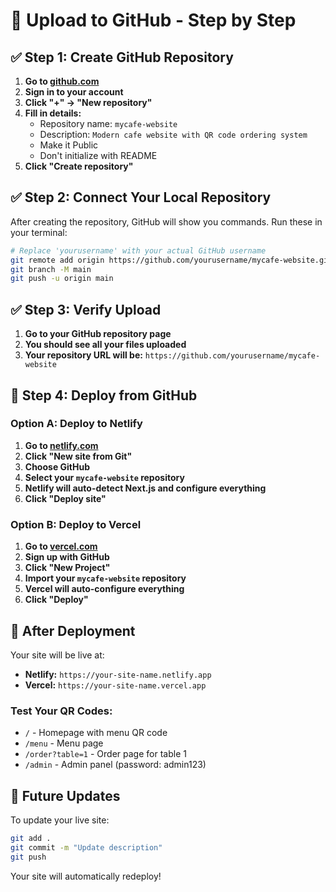 # 🚀 Upload to GitHub - Step by Step

## ✅ Step 1: Create GitHub Repository

1. **Go to [github.com](https://github.com)**
2. **Sign in to your account**
3. **Click "+" → "New repository"**
4. **Fill in details:**
   - Repository name: `mycafe-website`
   - Description: `Modern cafe website with QR code ordering system`
   - Make it Public
   - Don't initialize with README
5. **Click "Create repository"**

## ✅ Step 2: Connect Your Local Repository

After creating the repository, GitHub will show you commands. Run these in your terminal:

```bash
# Replace 'yourusername' with your actual GitHub username
git remote add origin https://github.com/yourusername/mycafe-website.git
git branch -M main
git push -u origin main
```

## ✅ Step 3: Verify Upload

1. **Go to your GitHub repository page**
2. **You should see all your files uploaded**
3. **Your repository URL will be:** `https://github.com/yourusername/mycafe-website`

## 🚀 Step 4: Deploy from GitHub

### Option A: Deploy to Netlify
1. **Go to [netlify.com](https://netlify.com)**
2. **Click "New site from Git"**
3. **Choose GitHub**
4. **Select your `mycafe-website` repository**
5. **Netlify will auto-detect Next.js and configure everything**
6. **Click "Deploy site"**

### Option B: Deploy to Vercel
1. **Go to [vercel.com](https://vercel.com)**
2. **Sign up with GitHub**
3. **Click "New Project"**
4. **Import your `mycafe-website` repository**
5. **Vercel will auto-configure everything**
6. **Click "Deploy"**

## 📱 After Deployment

Your site will be live at:
- **Netlify:** `https://your-site-name.netlify.app`
- **Vercel:** `https://your-site-name.vercel.app`

### Test Your QR Codes:
- `/` - Homepage with menu QR code
- `/menu` - Menu page
- `/order?table=1` - Order page for table 1
- `/admin` - Admin panel (password: admin123)

## 🔄 Future Updates

To update your live site:
```bash
git add .
git commit -m "Update description"
git push
```

Your site will automatically redeploy!
